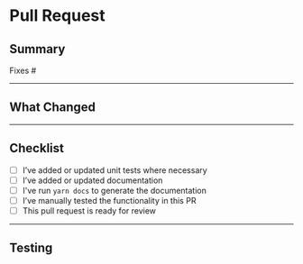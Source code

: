 # Pull Request

## Summary

<!--
Briefly explain the purpose of this PR.
What functionality or bug does it address?
Reference any related issues with "Fixes #123" or "Closes #456".
-->

Fixes #

---

## What Changed

<!--
Describe the key changes in this PR.
If it's a bug fix, describe what was broken and how it's fixed.
If it's a feature, explain how it works and any limitations.
-->

---

## Checklist


- [ ] I’ve added or updated unit tests where necessary
- [ ] I’ve added or updated documentation
- [ ] I've run `yarn docs` to generate the documentation
- [ ] I’ve manually tested the functionality in this PR
- [ ] This pull request is ready for review

---

## Testing

<!--
Explain how you tested your changes. Include commands, env details, or Heroku resources if needed.
-->